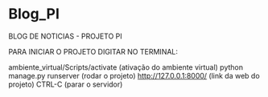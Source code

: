 # Blog_PI
BLOG DE NOTICIAS - PROJETO PI

PARA INICIAR O PROJETO DIGITAR NO TERMINAL:

ambiente_virtual/Scripts/activate (ativação do ambiente virtual)
python manage.py runserver (rodar o projeto)
http://127.0.0.1:8000/ (link da web do projeto)
CTRL-C (parar o servidor)
